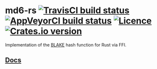 # md6-rs [![TravisCI build status](https://travis-ci.org/nabijaczleweli/md6-rs.svg?branch=master)](https://travis-ci.org/nabijaczleweli/md6-rs) [![AppVeyorCI build status](https://ci.appveyor.com/api/projects/status/augfqfnj6pgwh8ys/branch/master?svg=true)](https://ci.appveyor.com/project/nabijaczleweli/md6-rs/branch/master) [![Licence](https://img.shields.io/badge/license-MIT-blue.svg?style=flat)](LICENSE) [![Crates.io version](http://meritbadge.herokuapp.com/blake)](https://crates.io/crates/blake)
Implementation of the [BLAKE](http://131002.net/blake) hash function for Rust via FFI.


## [Docs](https://cdn.rawgit.com/nabijaczleweli/md6-rs/doc/blake/index.html)
